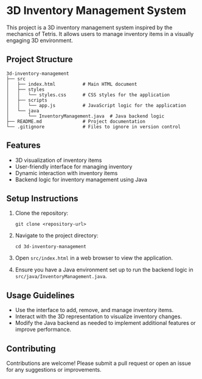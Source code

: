 # 3D Inventory Management System

This project is a 3D inventory management system inspired by the mechanics of Tetris. It allows users to manage inventory items in a visually engaging 3D environment.

## Project Structure

```
3d-inventory-management
├── src
│   ├── index.html          # Main HTML document
│   ├── styles
│   │   └── styles.css      # CSS styles for the application
│   ├── scripts
│   │   └── app.js          # JavaScript logic for the application
│   └── java
│       └── InventoryManagement.java  # Java backend logic
├── README.md               # Project documentation
└── .gitignore              # Files to ignore in version control
```

## Features

- 3D visualization of inventory items
- User-friendly interface for managing inventory
- Dynamic interaction with inventory items
- Backend logic for inventory management using Java

## Setup Instructions

1. Clone the repository:
   ```
   git clone <repository-url>
   ```

2. Navigate to the project directory:
   ```
   cd 3d-inventory-management
   ```

3. Open `src/index.html` in a web browser to view the application.

4. Ensure you have a Java environment set up to run the backend logic in `src/java/InventoryManagement.java`.

## Usage Guidelines

- Use the interface to add, remove, and manage inventory items.
- Interact with the 3D representation to visualize inventory changes.
- Modify the Java backend as needed to implement additional features or improve performance.

## Contributing

Contributions are welcome! Please submit a pull request or open an issue for any suggestions or improvements.